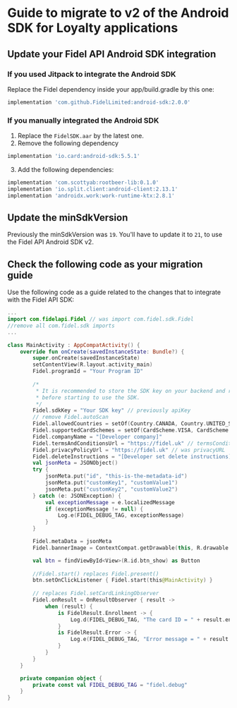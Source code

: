# Guide to migrate to v2 of the Android SDK for Loyalty applications

## Update your Fidel API Android SDK integration

### If you used Jitpack to integrate the Android SDK

Replace the Fidel dependency inside your app/build.gradle by this one:

```groovy
implementation 'com.github.FidelLimited:android-sdk:2.0.0'
```

### If you manually integrated the Android SDK

1. Replace the `FidelSDK.aar` by the latest one. 
2. Remove the following dependency
```groovy
implementation 'io.card:android-sdk:5.5.1'
```
3. Add the following dependencies:
```groovy
implementation 'com.scottyab:rootbeer-lib:0.1.0'
implementation 'io.split.client:android-client:2.13.1'
implementation 'androidx.work:work-runtime-ktx:2.8.1'
```

## Update the minSdkVersion

Previously the minSdkVersion was `19`. You'll have to update it to `21`, to use the Fidel API Android SDK v2.

## Check the following code as your migration guide

Use the following code as a guide related to the changes that  to integrate with the Fidel API SDK:

```kotlin
...
import com.fidelapi.Fidel // was import com.fidel.sdk.Fidel
//remove all com.fidel.sdk imports
...

class MainActivity : AppCompatActivity() {
    override fun onCreate(savedInstanceState: Bundle?) {
        super.onCreate(savedInstanceState)
        setContentView(R.layout.activity_main)
        Fidel.programId = "Your Program ID"
        
        /*
         * It is recommended to store the SDK key on your backend and retrieve it
         * before starting to use the SDK.
         */
        Fidel.sdkKey = "Your SDK key" // previously apiKey
        // remove Fidel.autoScan
        Fidel.allowedCountries = setOf(Country.CANADA, Country.UNITED_STATES, Country.UNITED_KINGDOM)
        Fidel.supportedCardSchemes = setOf(CardScheme.VISA, CardScheme.MASTERCARD, CardScheme.AMERICAN_EXPRESS)
        Fidel.companyName = "[Developer company]"
        Fidel.termsAndConditionsUrl = "https://fidel.uk" // termsConditionsURL
        Fidel.privacyPolicyUrl = "https://fidel.uk" // was privacyURL
        Fidel.deleteInstructions = "[Developer set delete instructions]"
        val jsonMeta = JSONObject()
        try {
            jsonMeta.put("id", "this-is-the-metadata-id")
            jsonMeta.put("customKey1", "customValue1")
            jsonMeta.put("customKey2", "customValue2")
        } catch (e: JSONException) {
            val exceptionMessage = e.localizedMessage
            if (exceptionMessage != null) {
                Log.e(FIDEL_DEBUG_TAG, exceptionMessage)
            }
        }

        Fidel.metaData = jsonMeta
        Fidel.bannerImage = ContextCompat.getDrawable(this, R.drawable.fidel_test_banner)?.toBitmap()

        val btn = findViewById<View>(R.id.btn_show) as Button
        
        //Fidel.start() replaces Fidel.present()
        btn.setOnClickListener { Fidel.start(this@MainActivity) }
        
        // replaces Fidel.setCardLinkingObserver
        Fidel.onResult = OnResultObserver { result ->
            when (result) {
                is FidelResult.Enrollment -> {
                    Log.d(FIDEL_DEBUG_TAG, "The card ID = " + result.enrollmentResult.cardId)
                }
                is FidelResult.Error -> {
                    Log.e(FIDEL_DEBUG_TAG, "Error message = " + result.error.message)
                }
            }
        }
    }

    private companion object {
        private const val FIDEL_DEBUG_TAG = "fidel.debug"
    }
}
```
